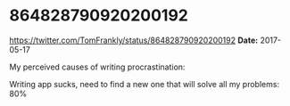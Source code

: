 # 864828790920200192
https://twitter.com/TomFrankly/status/864828790920200192
**Date:** 2017-05-17

My perceived causes of writing procrastination:

Writing app sucks, need to find a new one that will solve all my problems: 80%
